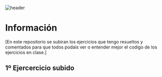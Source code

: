 ![header](https://capsule-render.vercel.app/api?type=waving&height=300&color=gradient&text=Segundo%20Trimestre%20Daw)
# Información
[En este repositorio se subiran los ejercicios que tengo resueltos y comentados para que todos podais ver o entender mejor el codigo de los ejercicios en clase.]

## 1º Ejercercicio subido




